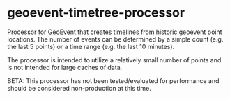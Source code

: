 # geoevent-timetree-processor
Processor for GeoEvent that creates timelines from historic geoevent point locations.  The number of events can be determined by a simple count (e.g. the last 5 points) or a time range (e.g. the last 10 minutes).

The processor is intended to utilize a relatively small number of points and is not intended for large caches of data.

BETA: This processor has not been tested/evaluated for performance and should be considered non-production at this time.
